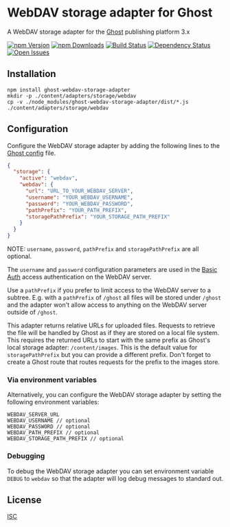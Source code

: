 # WebDAV storage adapter for Ghost

A WebDAV storage adapter for the [Ghost](https://ghost.org/) publishing platform 3.x

[![npm Version][npm-image]][npm-url] [![npm Downloads][downloads-image]][downloads-url] [![Build Status][travis-image]][travis-url] [![Dependency Status][david-image]][david-url] [![Open Issues][issues-image]][issues-url]


## Installation

```shell
npm install ghost-webdav-storage-adapter
mkdir -p ./content/adapters/storage/webdav
cp -v ./node_modules/ghost-webdav-storage-adapter/dist/*.js ./content/adapters/storage/webdav

``````

## Configuration

Configure the WebDAV storage adapter by adding the following lines to the [Ghost config](https://docs.ghost.org/docs/config) file.

```json
{
  "storage": {
    "active": "webdav",
    "webdav": {
      "url": "URL_TO_YOUR_WEBDAV_SERVER",
      "username": "YOUR_WEBDAV_USERNAME",
      "password": "YOUR_WEBDAV_PASSWORD",
      "pathPrefix": "YOUR_PATH_PREFIX",
      "storagePathPrefix": "YOUR_STORAGE_PATH_PREFIX"
    }
  }
}
```

NOTE: `username`, `password`, `pathPrefix` and `storagePathPrefix` are all optional.

The `username` and `password` configuration parameters are used in the [Basic Auth](https://tools.ietf.org/html/rfc2617) access authentication on the WebDAV server.

Use a `pathPrefix` if you prefer to limit access to the WebDAV server to a subtree. E.g. with a `pathPrefix` of `/ghost` all files will be stored under `/ghost` and the adapter won't allow access to anything on the WebDAV server outside of `/ghost`.

This adapter returns relative URLs for uploaded files. Requests to retrieve the file will be handled by Ghost as if they are stored on a local file system. This requires the returned URLs to start with the same prefix as Ghost's local storage adapter: `/content/images`. This is the default value for `storagePathPrefix` but you can provide a different prefix. Don't forget to create a Ghost route that routes requests for the prefix to the images store.

### Via environment variables

Alternatively, you can configure the WebDAV storage adapter by setting the following environment variables:

```
WEBDAV_SERVER_URL
WEBDAV_USERNAME // optional
WEBDAV_PASSWORD // optional
WEBDAV_PATH_PREFIX // optional
WEBDAV_STORAGE_PATH_PREFIX // optional
```

### Debugging

To debug the WebDAV storage adapter you can set environment variable `DEBUG` to `webdav` so that the adapter will log debug messages to standard out.

## License

[ISC](./LICENSE.md)

[npm-image]: http://img.shields.io/npm/v/ghost-webdav-storage-adapter.svg
[npm-url]: http://npm.im/ghost-webdav-storage-adapter
[downloads-image]: http://img.shields.io/npm/dm/ghost-webdav-storage-adapter.svg
[downloads-url]: http://npm.im/ghost-webdav-storage-adapter
[travis-image]: https://secure.travis-ci.org/bartt/ghost-webdav-storage-adapter.png
[travis-url]: http://travis-ci.org/bartt/ghost-webdav-storage-adapter
[david-image]: https://david-dm.org/bartt/ghost-webdav-storage-adapter.png
[david-url]: https://david-dm.org/bartt/ghost-webdav-storage-adapter
[issues-image]: http://img.shields.io/github/issues/bartt/ghost-webdav-storage-adapter.svg
[issues-url]: https://github.com/bartt/ghost-webdav-storage-adapter/issues

